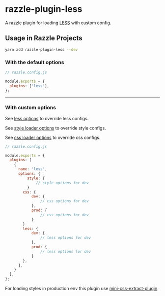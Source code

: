 # razzle-plugin-less

A razzle plugin for loading [LESS](http://lesscss.org/) with custom config.

## Usage in Razzle Projects

```bash
yarn add razzle-plugin-less --dev
```

### With the default options

```js
// razzle.config.js

module.exports = {
  plugins: ['less'],
};
```

---

### With custom options

See [less options](http://lesscss.org/usage/#less-options) to override less configs.

See [style loader options](https://github.com/webpack-contrib/style-loader#options) to override style configs.

See [css loader options](https://github.com/webpack-contrib/css-loader#options) to override css configs.

```js
// razzle.config.js

module.exports = {
  plugins: [
    {
      name: 'less',
      options: {
          style: {
              // style options for dev
          }
        css: {
            dev: {
                // css options for dev 
            },  
            prod: {
                // css options for dev 
            }
        }
        less: {
            dev: {
                // less options for dev 
            },  
            prod: {
                // less options for dev
            }
        },
      },
    }
  ],
};
```

For loading styles in production env this plugin use [mini-css-extract-plugin](https://github.com/webpack-contrib/mini-css-extract-plugin).